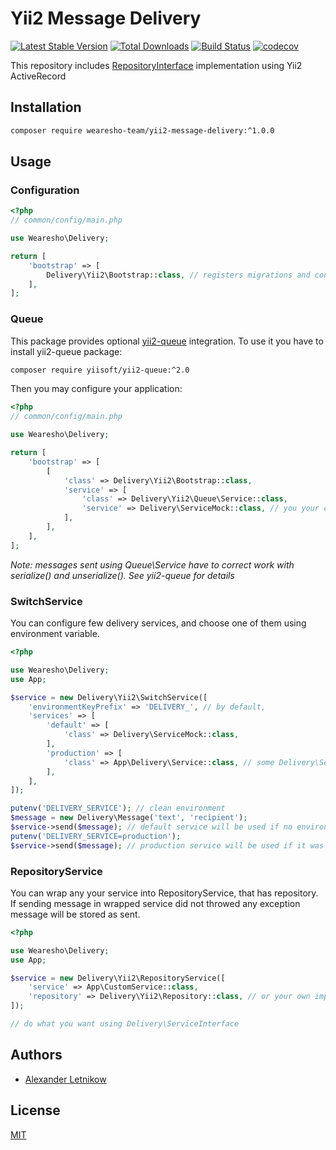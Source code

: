 # Yii2 Message Delivery
[![Latest Stable Version](https://poser.pugx.org/wearesho-team/yii2-message-delivery/v/stable.png)](https://packagist.org/packages/wearesho-team/yii2-message-delivery)
[![Total Downloads](https://poser.pugx.org/wearesho-team/yii2-message-delivery/downloads.png)](https://packagist.org/packages/wearesho-team/yii2-message-delivery)
[![Build Status](https://travis-ci.org/wearesho-team/yii2-message-delivery.svg?branch=master)](https://travis-ci.org/wearesho-team/yii2-message-delivery)
[![codecov](https://codecov.io/gh/wearesho-team/yii2-message-delivery/branch/master/graph/badge.svg)](https://codecov.io/gh/wearesho-team/yii2-message-delivery)

This repository includes [RepositoryInterface](https://github.com/wearesho-team/message-delivery/blob/1.2.0/src/RepositoryInterface.php)
implementation using Yii2 ActiveRecord

## Installation

```bash
composer require wearesho-team/yii2-message-delivery:^1.0.0
```

## Usage
### Configuration
```php
<?php
// common/config/main.php

use Wearesho\Delivery;

return [
    'bootstrap' => [
        Delivery\Yii2\Bootstrap::class, // registers migrations and configures container        
    ],
];
```

### Queue
This package provides optional [yii2-queue](https://github.com/yiisoft/yii2-queue) integration.
To use it you have to install yii2-queue package:
```bash
composer require yiisoft/yii2-queue:^2.0
```
Then you may configure your application:
```php
<?php
// common/config/main.php

use Wearesho\Delivery;

return [
    'bootstrap' => [
        [
            'class' => Delivery\Yii2\Bootstrap::class,
            'service' => [
                'class' => Delivery\Yii2\Queue\Service::class,
                'service' => Delivery\ServiceMock::class, // you your custom Delivery\ServiceInterface implementation
            ],
        ],
    ],
];
```
*Note: messages sent using Queue\Service have to correct work with serialize() and unserialize().
See yii2-queue for details*

### SwitchService
You can configure few delivery services, and choose one of them using environment variable.
```php
<?php

use Wearesho\Delivery;
use App;

$service = new Delivery\Yii2\SwitchService([
    'environmentKeyPrefix' => 'DELIVERY_', // by default,
    'services' => [
        'default' => [
            'class' => Delivery\ServiceMock::class,
        ],
        'production' => [
            'class' => App\Delivery\Service::class, // some Delivery\ServiceInterface implementation
        ],
    ],
]);

putenv('DELIVERY_SERVICE'); // clean environment
$message = new Delivery\Message('text', 'recipient');
$service->send($message); // default service will be used if no environment variable set
putenv('DELIVERY_SERVICE=production');
$service->send($message); // production service will be used if it was configured

```

### RepositoryService
You can wrap any your service into RepositoryService, that has repository.
If sending message in wrapped service did not throwed any exception message will be stored as sent.

```php
<?php

use Wearesho\Delivery;
use App;

$service = new Delivery\Yii2\RepositoryService([
    'service' => App\CustomService::class,
    'repository' => Delivery\Yii2\Repository::class, // or your own implementation
]);

// do what you want using Delivery\ServiceInterface
```

## Authors
- [Alexander <horat1us> Letnikow](mailto:reclamme@gmail.com)

## License
[MIT](./LICENSE)
